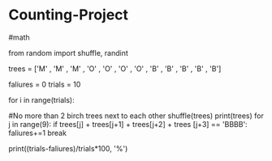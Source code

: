 # Counting-Project
#math

from random import shuffle, randint

trees = ['M' , 'M' , 'M' , 'O' , 'O' , 'O' , 'O' , 'B' , 'B' , 'B' , 'B' , 'B']

faliures = 0
trials = 10

for i in range(trials):
    
#No more than 2 birch trees next to each other
    shuffle(trees)
    print(trees)
    for j in range(9):
        if trees[j] + trees[j+1] + trees[j+2] + trees [j+3] == 'BBBB':
            faliures+=1
            break

print((trials-faliures)/trials*100, '%')
